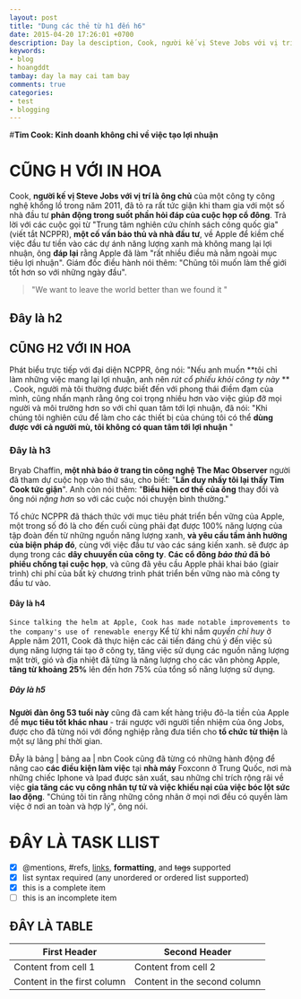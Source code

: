 ```yaml
---
layout: post
title: "Dung các thẻ từ h1 đến h6"
date: 2015-04-20 17:26:01 +0700
description: Day la desciption, Cook, người kế vị Steve Jobs với vị trí là ông chủ của một công ty công nghệ khổng lồ trong năm 2011,  đã tỏ ra rất tức giận khi tham gia với một số nhà đầu tư phản động trong suốt phần hỏi đáp của cuộc họp cổ đông. Trả lời với các cuộc gọi
keywords: 
- blog
- hoangddt
tambay: day la may cai tam bay
comments: true
categories: 
- test
- blogging
---
```



#**Tim Cook: Kinh doanh không chỉ về việc tạo lợi nhuận**

<!--more-->
# CŨNG H VỚI IN HOA

Cook, **người kế vị Steve Jobs với vị trí là ông chủ** của một công ty công nghệ khổng lồ trong năm 2011,  đã tỏ ra rất tức giận khi tham gia với một số nhà đầu tư **phản động trong suốt phần hỏi đáp của cuộc họp cổ đông**. Trả lời với các cuộc gọi từ "Trung tâm nghiên cứu chính sách công quốc gia" (viết tắt NCPPR), **một cố vấn bảo thủ và nhà đầu tư**, về Apple để kiềm chế việc đầu tư tiền vào các dự ánh năng lượng xanh mà không mang lại lợi nhuận, ông **đáp lại** rằng Apple đã làm "rất nhiều điều mà nằm ngoài mục tiêu lợi nhuận".  Giám đốc điều hành nói thêm: "Chũng tôi muốn làm thế giới tốt hơn so với những ngày đầu".
> "We want to leave the world better than we found it "

## **Đây là h2**
## CŨNG H2 VỚI IN HOA

Phát biểu trực tiếp với đại diện NCPPR, ông nói: "Nếu anh muốn **tôi chỉ làm những việc mang lại lợi nhuận, anh nên *rút cổ phiếu khỏi công ty này* ** . Cook, người mà tôi thường được biết đến với phong thái điềm đạm của mình, cũng nhấn mạnh rằng ông coi trọng nhiều hơn vào việc giúp đỡ mọi người và môi trường hơn so với chỉ quan tâm tới lợi nhuận, đã nói: "Khi chúng tôi nghiên cứu để làm cho các thiết bị của chúng tôi có thể **dùng được với cả người mù, tôi không có quan tâm tới lợi nhuận** "

### **Đây là h3**
Bryab Chaffin, **một nhà báo ở trang tin công nghệ The Mac Observer** người đã tham dự cuộc họp vào thứ sáu, cho biết: "**Lần duy nhấy tôi lại thấy Tim Cook tức giận**".  Anh còn nói thêm: "**Biểu hiện  cơ thể của ông** thay đổi và ông nói *nặng hơn* so với các cuộc nói chuyện bình thường."

 Tổ chức NCPPR đã thách thức với mục tiêu phát triển bền vững của Apple, một trong số đó là cho đến cuối cùng phải đạt được 100% năng lượng của tập đoàn đến từ những nguồn năng lượng xanh, **và yêu cầu tầm ảnh hưởng của biện pháp đó**, cùng với việc đầu tư vào các sáng kiến xanh. sẽ được áp dụng trong các **dây chuuyền của công ty**.  **Các cổ đông *bảo thủ* đã bỏ phiếu chống tại cuộc họp**, và cũng đã yêu cầu Apple phải khai báo (giair trình) chi phí của bất kỳ chương trình phát triển bền vững nào mà công ty đầu tư vào.
#### Đây là h4
`Since talking the helm at Apple, Cook has made notable improvements to the company's use of renewable energy`
Kể từ khi nắm *quyền chỉ huy* ở Apple năm 2011, Cook đã thực hiện các cải tiến đáng chú ý đến việc sủ dụng năng lượng tái tạo ở công ty, tăng việc sử dụng các nguồn năng lượng mặt trời, gió và địa nhiệt đã từng là năng lượng cho các văn phòng Apple, **tăng từ khoảng 25%** lên đến hơn 75% của tổng số năng lượng sử dụng.
##### Đây là h5
**Người đàn ông 53 tuổi này** cũng đã cam kết hàng triệu đô-la tiền của Apple để **mục tiêu tốt khác nhau** - trái ngược với người tiền nhiệm của ông Jobs, được cho đã từng nói với đồng nghiệp rằng đưa tiền cho **tổ chức từ thiện** là một sự lãng phí thời gian.


ĐÂy là bảng | bảng
aa | nbn
Cook cũng đã từng có những hành động để nâng cao **các điều kiện làm việc** tại **nhà máy** Foxconn ở Trung Quốc, nơi mà những chiếc Iphone và Ipad được sản xuất, sau những chỉ trích rộng rãi về việc **gia tăng các vụ công nhân tự tử và việc khiếu nại của việc bóc lột sức lao động**. "Chúng tôi tin rằng những công nhân ở mọi nơi đều có quyền làm việc ở nơi an toàn và hợp lý", ông nói.

# **ĐÂY LÀ TASK LLIST**
- [x] @mentions, #refs, [links](), **formatting**, and <del>tags</del> supported
- [x] list syntax required (any unordered or ordered list supported)
- [x] this is a complete item
- [ ] this is an incomplete item

## ĐÂY LÀ TABLE

First Header | Second Header
------------ | -------------
Content from cell 1 | Content from cell 2
Content in the first column | Content in the second column